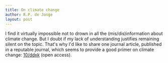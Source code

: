 ```yaml
---
title: On climate change
author: R.P. de Jonge
layout: post
---
```

<p>I find it virtually impossible not to drown in all the (mis/dis)information about climate change. But I doubt if my lack of
understanding justifies remaining silent on the topic. That's why I'd like to share one journal article, published in a reputable
journal, which seems to provide a good primer on climate change: <a href="https://doi.org/ddxk">10/ddxk</a> (open access).</p>
